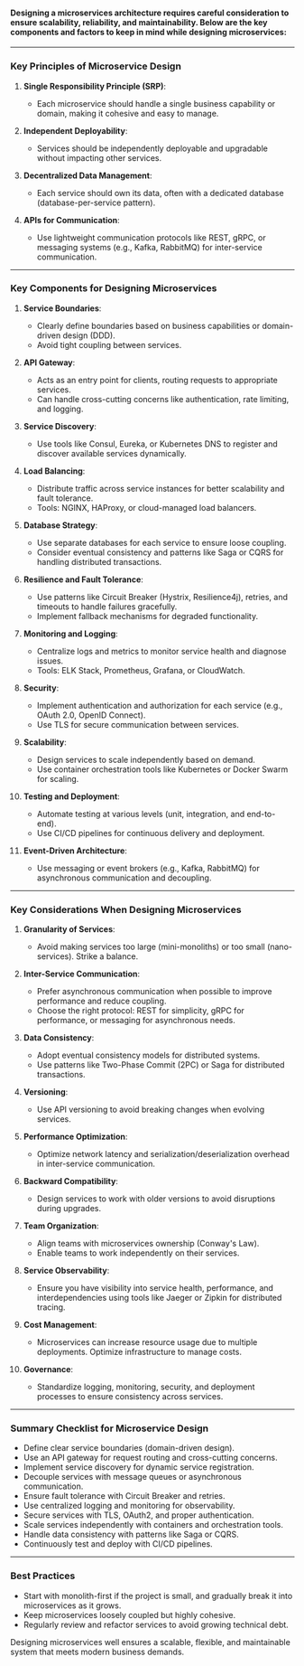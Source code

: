 #### Designing a microservices architecture requires careful consideration to ensure scalability, reliability, and maintainability. Below are the **key components** and **factors to keep in mind** while designing microservices:

---

### **Key Principles of Microservice Design**

1. **Single Responsibility Principle (SRP)**:
    
    - Each microservice should handle a single business capability or domain, making it cohesive and easy to manage.
2. **Independent Deployability**:
    
    - Services should be independently deployable and upgradable without impacting other services.
3. **Decentralized Data Management**:
    
    - Each service should own its data, often with a dedicated database (database-per-service pattern).
4. **APIs for Communication**:
    
    - Use lightweight communication protocols like REST, gRPC, or messaging systems (e.g., Kafka, RabbitMQ) for inter-service communication.

---

### **Key Components for Designing Microservices**

1. **Service Boundaries**:
    
    - Clearly define boundaries based on business capabilities or domain-driven design (DDD).
    - Avoid tight coupling between services.
2. **API Gateway**:
    
    - Acts as an entry point for clients, routing requests to appropriate services.
    - Can handle cross-cutting concerns like authentication, rate limiting, and logging.
3. **Service Discovery**:
    
    - Use tools like Consul, Eureka, or Kubernetes DNS to register and discover available services dynamically.
4. **Load Balancing**:
    
    - Distribute traffic across service instances for better scalability and fault tolerance.
    - Tools: NGINX, HAProxy, or cloud-managed load balancers.
5. **Database Strategy**:
    
    - Use separate databases for each service to ensure loose coupling.
    - Consider eventual consistency and patterns like Saga or CQRS for handling distributed transactions.
6. **Resilience and Fault Tolerance**:
    
    - Use patterns like Circuit Breaker (Hystrix, Resilience4j), retries, and timeouts to handle failures gracefully.
    - Implement fallback mechanisms for degraded functionality.
7. **Monitoring and Logging**:
    
    - Centralize logs and metrics to monitor service health and diagnose issues.
    - Tools: ELK Stack, Prometheus, Grafana, or CloudWatch.
8. **Security**:
    
    - Implement authentication and authorization for each service (e.g., OAuth 2.0, OpenID Connect).
    - Use TLS for secure communication between services.
9. **Scalability**:
    
    - Design services to scale independently based on demand.
    - Use container orchestration tools like Kubernetes or Docker Swarm for scaling.
10. **Testing and Deployment**:
    
    - Automate testing at various levels (unit, integration, and end-to-end).
    - Use CI/CD pipelines for continuous delivery and deployment.
11. **Event-Driven Architecture**:
    
    - Use messaging or event brokers (e.g., Kafka, RabbitMQ) for asynchronous communication and decoupling.

---

### **Key Considerations When Designing Microservices**

1. **Granularity of Services**:
    
    - Avoid making services too large (mini-monoliths) or too small (nano-services). Strike a balance.
2. **Inter-Service Communication**:
    
    - Prefer asynchronous communication when possible to improve performance and reduce coupling.
    - Choose the right protocol: REST for simplicity, gRPC for performance, or messaging for asynchronous needs.
3. **Data Consistency**:
    
    - Adopt eventual consistency models for distributed systems.
    - Use patterns like Two-Phase Commit (2PC) or Saga for distributed transactions.
4. **Versioning**:
    
    - Use API versioning to avoid breaking changes when evolving services.
5. **Performance Optimization**:
    
    - Optimize network latency and serialization/deserialization overhead in inter-service communication.
6. **Backward Compatibility**:
    
    - Design services to work with older versions to avoid disruptions during upgrades.
7. **Team Organization**:
    
    - Align teams with microservices ownership (Conway's Law).
    - Enable teams to work independently on their services.
8. **Service Observability**:
    
    - Ensure you have visibility into service health, performance, and interdependencies using tools like Jaeger or Zipkin for distributed tracing.
9. **Cost Management**:
    
    - Microservices can increase resource usage due to multiple deployments. Optimize infrastructure to manage costs.
10. **Governance**:
    
    - Standardize logging, monitoring, security, and deployment processes to ensure consistency across services.

---

### **Summary Checklist for Microservice Design**

- Define clear service boundaries (domain-driven design).
- Use an API gateway for request routing and cross-cutting concerns.
- Implement service discovery for dynamic service registration.
- Decouple services with message queues or asynchronous communication.
- Ensure fault tolerance with Circuit Breaker and retries.
- Use centralized logging and monitoring for observability.
- Secure services with TLS, OAuth2, and proper authentication.
- Scale services independently with containers and orchestration tools.
- Handle data consistency with patterns like Saga or CQRS.
- Continuously test and deploy with CI/CD pipelines.

---

### **Best Practices**

- Start with monolith-first if the project is small, and gradually break it into microservices as it grows.
- Keep microservices loosely coupled but highly cohesive.
- Regularly review and refactor services to avoid growing technical debt.

Designing microservices well ensures a scalable, flexible, and maintainable system that meets modern business demands.